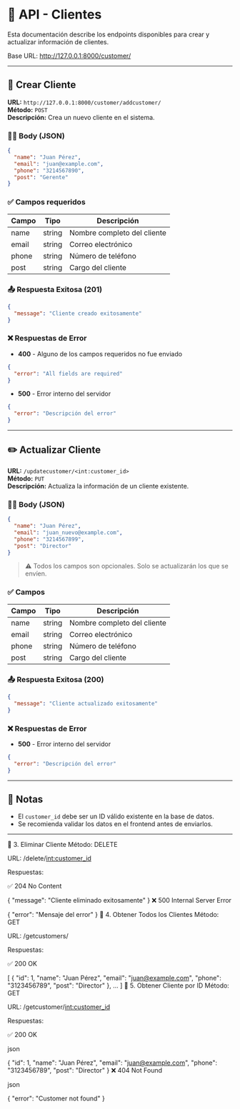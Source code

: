 
# 📄 API - Clientes

Esta documentación describe los endpoints disponibles para crear y actualizar información de clientes.

Base URL: http://127.0.0.1:8000/customer/

---

## 🧾 Crear Cliente

**URL:** `http://127.0.0.1:8000/customer/addcustomer/`  
**Método:** `POST`  
**Descripción:** Crea un nuevo cliente en el sistema.

### 🧑‍💻 Body (JSON)

```json
{
  "name": "Juan Pérez",
  "email": "juan@example.com",
  "phone": "3214567890",
  "post": "Gerente"
}
```

### ✅ Campos requeridos

| Campo   | Tipo   | Descripción                  |
|---------|--------|------------------------------|
| name    | string | Nombre completo del cliente  |
| email   | string | Correo electrónico           |
| phone   | string | Número de teléfono           |
| post    | string | Cargo del cliente            |

### 📤 Respuesta Exitosa (201)

```json
{
  "message": "Cliente creado exitosamente"
}
```

### ❌ Respuestas de Error

- **400** - Alguno de los campos requeridos no fue enviado

```json
{
  "error": "All fields are required"
}
```

- **500** - Error interno del servidor

```json
{
  "error": "Descripción del error"
}
```

---

## ✏️ Actualizar Cliente

**URL:** `/updatecustomer/<int:customer_id>`  
**Método:** `PUT`  
**Descripción:** Actualiza la información de un cliente existente.

### 🧑‍💻 Body (JSON)

```json
{
  "name": "Juan Pérez",
  "email": "juan_nuevo@example.com",
  "phone": "3214567899",
  "post": "Director"
}
```

> ⚠️ Todos los campos son opcionales. Solo se actualizarán los que se envíen.

### ✅ Campos

| Campo   | Tipo   | Descripción                   |
|---------|--------|-------------------------------|
| name    | string | Nombre completo del cliente   |
| email   | string | Correo electrónico            |
| phone   | string | Número de teléfono            |
| post    | string | Cargo del cliente             |

### 📤 Respuesta Exitosa (200)

```json
{
  "message": "Cliente actualizado exitosamente"
}
```

### ❌ Respuestas de Error

- **500** - Error interno del servidor

```json
{
  "error": "Descripción del error"
}
```

---

## 📌 Notas

- El `customer_id` debe ser un ID válido existente en la base de datos.
- Se recomienda validar los datos en el frontend antes de enviarlos.

---

🔹 3. Eliminar Cliente
Método: DELETE

URL: /delete/<int:customer_id>

Respuestas:

✅ 204 No Content


{ "message": "Cliente eliminado exitosamente" }
❌ 500 Internal Server Error


{ "error": "Mensaje del error" }
🔹 4. Obtener Todos los Clientes
Método: GET

URL: /getcustomers/

Respuestas:

✅ 200 OK


[
  {
    "id": 1,
    "name": "Juan Pérez",
    "email": "juan@example.com",
    "phone": "3123456789",
    "post": "Director"
  },
  ...
]
🔹 5. Obtener Cliente por ID
Método: GET

URL: /getcustomer/<int:customer_id>

Respuestas:

✅ 200 OK

json

{
  "id": 1,
  "name": "Juan Pérez",
  "email": "juan@example.com",
  "phone": "3123456789",
  "post": "Director"
}
❌ 404 Not Found

json

{ "error": "Customer not found" }
